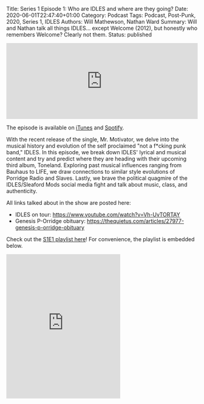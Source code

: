 Title: Series 1 Episode 1: Who are IDLES and where are they going?
Date: 2020-06-01T22:47:40+01:00
Category: Podcast
Tags: Podcast, Post-Punk, 2020, Series 1, IDLES
Authors: Will Mathewson, Nathan Ward
Summary: Will and Nathan talk all things IDLES… except Welcome (2012), but honestly who remembers Welcome? Clearly not them.
Status: published

<iframe height="200px" width="100%" frameborder="no" scrolling="no" seamless src="https://player.simplecast.com/b4f4c876-65e0-49ed-b8b1-1ca77931628d?dark=false"></iframe>

The episode is available on
[iTunes](https://podcasts.apple.com/gb/podcast/s1e1-who-are-idles-and-where-are-they-going/id1514967827?i=1000476464194)
and [Spotify](https://open.spotify.com/episode/2X5XNL5W61mKqZ1w9sVADh).

With the recent release of the single, Mr. Motivator, we delve into the musical history and
evolution of the self proclaimed "not a f\*cking punk band," IDLES. In this episode, we break down
IDLES' lyrical and musical content and try and predict where they are heading with their upcoming
third album, Toneland. Exploring past musical influences ranging from Bauhaus to LIFE, we draw
connections to similar style evolutions of Porridge Radio and Slaves. Lastly, we brave the political
quagmire of the IDLES/Sleaford Mods social media fight and talk about music, class, and
authenticity.

All links talked about in the show are posted here:

* IDLES on tour: <https://www.youtube.com/watch?v=Vh-UvTORTAY>
* Genesis P-Orridge obituary: <https://thequietus.com/articles/27977-genesis-p-orridge-obituary>

Check out the [S1E1 playlist
here](https://open.spotify.com/playlist/1TiilOlZaKWd3MWBQWYWQy?si=VzLwd7b5Q7qukrV6l6CAOg)! For
convenience, the playlist is embedded below.

<iframe src="https://open.spotify.com/embed/playlist/1TiilOlZaKWd3MWBQWYWQy" width="300" height="380" frameborder="0" allowtransparency="true" allow="encrypted-media"></iframe>
<br>
